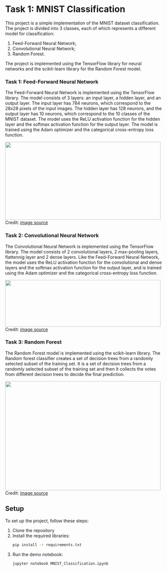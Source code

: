 # Task 1: MNIST Classification

This project is a simple implementation of the MNIST dataset classification.
The project is divided into 3 classes, each of which represents a different model for classification:

1) Feed-Forward Neural Network;
2) Convolutional Neural Network;
3) Random Forest.

The project is implemented using the TensorFlow library for neural networks and the scikit-learn library for the Random
Forest model.

###  Task 1: Feed-Forward Neural Network
The Feed-Forward Neural Network is implemented using the TensorFlow library. The model consists of 3 layers: an input
layer, a hidden layer, and an output layer. The input layer has 784 neurons, which correspond to the 28x28 pixels of the
input images. The hidden layer has 128 neurons, and the output layer has 10 neurons, which correspond to the 10 classes
of the MNIST dataset. The model uses the ReLU activation function for the hidden layer and the softmax activation
function for the output layer. The model is trained using the Adam optimizer and the categorical cross-entropy loss
function.

<img src="https://miro.medium.com/v2/resize:fit:1400/1*SfRJNb5dOOPZYEFY5jDRqA.png" width=500 height=250/>
Credit: <a href="https://medium.com/@koushikkushal95/mnist-hand-written-digit-classification-using-neural-network-from-scratch-54da85712a06">image source</a>

### Task 2: Convolutional Neural Network
The Convolutional Neural Network is implemented using the TensorFlow library. The model consists of 2 convolutional
layers, 2 max-pooling layers, flattennig layer and 2 dense layers. Like the Feed-Forward Neural Network, the model uses 
the ReLU activation function for the convolutional and dense layers and the softmax activation function for the output
layer, and is trained using the Adam optimizer and the categorical cross-entropy loss function.

<img src="https://goodboychan.github.io/images/CNN_MNIST.png" width=500 height=150/>
Credit: <a href="https://goodboychan.github.io/python/deep_learning/tensorflow-keras/2020/10/10/01-CNN-with-MNIST.html">image source</a>

### Task 3: Random Forest
The Random Forest model is implemented using the scikit-learn library. The Random forest classifier creates a set of decision trees from a randomly selected subset of the training set. It is a set of decision trees from a randomly selected subset of the training set and then It collects the votes from different decision trees to decide the final prediction.

<img src="https://www.ris-ai.com/static/images/models/random-forest-algorithm.jpg" width=500 height=350/>
Credit: <a href="https://www.ris-ai.com/random-forest-algorithm">image source</a>

## Setup
To set up the project, follow these steps:

1. Clone the repository
2. Install the required libraries: 
    ```bash
    pip install -r requirements.txt
    ```
3. Run the demo notebook:
   ```bash
   jupyter notebook MNIST_Classification.ipynb
   ```
